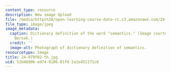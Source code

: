 ```yaml
---
content_type: resource
description: New image Upload
file: /media/https%3A/open-learning-course-data-rc.s3.amazonaws.com/24-979-topics-in-semantics-fall-2002/52b4b906ed74018681fd2a1e451171c8_24-979f02-th.jpg
file_type: image/jpeg
image_metadata:
  caption: Dictionary definition of the word "semantics." (Image courtesy of Daniel
    Bersak.)
  credit: ''
  image-alt: Photograph of dictionary definition of semantics.
resourcetype: Image
title: 24-979f02-th.jpg
uid: 52b4b906-ed74-0186-81fd-2a1e451171c8
---
```

